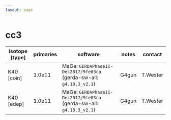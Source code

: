 ```yaml
---
layout: page
---
```


# cc3

| isotope [type] | primaries | software | notes | contact |
| -- | -- | -- | -- | -- |
| K40 [coin] | 1.0e11 | MaGe: `GERDAPhaseII-Dec2017/9fe03ca` (gerda-sw-all: `g4.10.3_v2.1`) | G4gun | T.Wester |
| K40 [edep] | 1.0e11 | MaGe: `GERDAPhaseII-Dec2017/9fe03ca` (gerda-sw-all: `g4.10.3_v2.1`) | G4gun | T.Wester |
